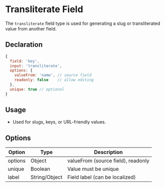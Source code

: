 # Transliterate Field

The `transliterate` field type is used for generating a slug or transliterated value from another field.

## Declaration
```js
{
  field: 'key',
  input: 'transliterate',
  options: {
    valueFrom: 'name', // source field
    readonly: false    // allow editing
  },
  unique: true // optional
}
```

## Usage
- Used for slugs, keys, or URL-friendly values.

## Options
| Option      | Type    | Description                                 |
|-------------|---------|---------------------------------------------|
| options     | Object  | valueFrom (source field), readonly          |
| unique      | Boolean | Value must be unique                        |
| label       | String/Object | Field label (can be localized)         |
